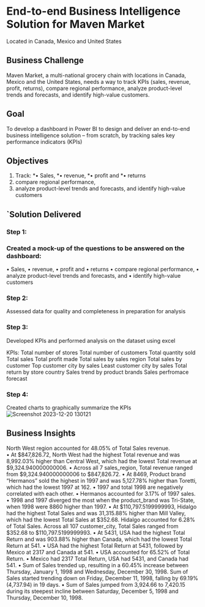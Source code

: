 # End-to-end Business Intelligence Solution for Maven Market
Located in Canada, Mexico and United States

## Business Challenge

Maven Market, a multi-national grocery chain with locations in Canada, Mexico and the United States, needs a way to track KPIs (sales, revenue, profit, returns), compare regional performance, analyze product-level trends and forecasts, and identify high-value customers. 


## Goal

To develop a dashboard in Power BI to design and deliver an end-to-end business intelligence solution – from scratch, by tracking sales key performance indicators (KPIs)

## Objectives

1.	Track:
*•	Sales, 
*•	revenue, 
*•	profit and 
*•	returns
2.	compare regional performance, 
3.	analyze product-level trends and forecasts, and identify high-value customers

## `Solution Delivered

### Step 1:

### Created a mock-up of the questions to be answered on the dashboard:
•	Sales, 
•	revenue, 
•	profit and 
•	returns
•	compare regional performance, 
•	analyze product-level trends and forecasts, and 
•	identify high-value customers

### Step 2:

Assessed data for quality and completeness in preparation for analysis

### Step 3:

Developed KPIs and performed analysis on the dataset using excel

KPIs:
Total number of stores
Total number of customers
Total quantity sold
Total sales 
Total profit made
Total sales by sales region
Total sales by customer
Top customer city by sales
Least customer city by sales
Total return by store country
Sales trend by product brands
Sales perfromace forecast

### Step 4:

Created charts to graphically summarize the KPIs
![Screenshot 2023-12-20 130121](https://github.com/williamsadegoke/mavenmarket_sales_performance_report/assets/81843920/fca5cbab-e007-4b38-961c-9839a5728a0a)

 

## Business Insights

North West region accounted for 48.05% of Total Sales revenue.  
•	At $847,826.72, North West had the highest Total revenue and was 8,992.03% higher than Central West, which had the lowest Total revenue at $9,324.940000000006.
•	Across all 7 sales_region, Total revenue ranged from $9,324.940000000006 to $847,826.72. 
•	At 8469, Product brand “Hermanos” sold the highest in 1997 and was 5,127.78% higher than Toretti, which had the lowest 1997 at 162.
•	1997 and total 1998 are negatively correlated with each other.
•	Hermanos accounted for 3.17% of 1997 sales.  
•	1998 and 1997 diverged the most when the product_brand was Tri-State, when 1998 were 8860 higher than 1997.
•	At $110,797.5199999993, Hidalgo had the highest Total Sales and was 31,315.88% higher than Mill Valley, which had the lowest Total Sales at $352.68.    Hidalgo accounted for 6.28% of Total Sales.  Across all 107 customer_city, Total Sales ranged from $352.68 to $110,797.5199999993.
•	At 5431, USA had the highest Total Return and was 903.88% higher than Canada, which had the lowest Total Return at 541.
•	USA had the highest Total Return at 5431, followed by Mexico at 2317 and Canada at 541.
•	USA accounted for 65.52% of Total Return.
•	Mexico had 2317 Total Return, USA had 5431, and Canada had 541.
•	Sum of Sales trended up, resulting in a 60.45% increase between Thursday, January 1, 1998 and Wednesday, December 30, 1998.  Sum of Sales started trending down on Friday, December 11, 1998, falling by 69.19% (4,737.94) in 19 days.
•	Sum of Sales jumped from 3,924.66 to 7,420.15 during its steepest incline between Saturday, December 5, 1998 and Thursday, December 10, 1998.
